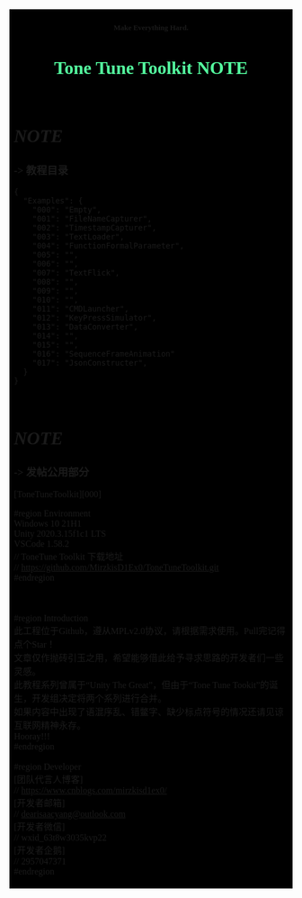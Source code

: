 <font face="Source Han Sans TC" size=2 >
<table><tr><td bgcolor=#000000>

#### <center><font size=2>Make Everything Hard.</font></center>
# <center><font color=#54FF9F size=6>**Tone Tune Toolkit NOTE**</font></center>

</br>

# *NOTE*
### -> 教程目录
    {
      "Examples": {
        "000": "Empty",
        "001": "FileNameCapturer",
        "002": "TimestampCapturer",
        "003": "TextLoader",
        "004": "FunctionFormalParameter",
        "005": "",
        "006": "",
        "007": "TextFlick",
        "008": "",
        "009": "",
        "010": "",
        "011": "CMDLauncher",
        "012": "KeyPressSimulator",
        "013": "DataConverter",
        "014": "",
        "015": "",
        "016": "SequenceFrameAnimation"
        "017": "JsonConstructer",
      }
    }

</br>

# *NOTE*
### -> 发帖公用部分
[ToneTuneToolkit][000] </br>

#region Environment </br>
Windows 10 21H1 </br>
Unity 2020.3.15f1c1 LTS </br>
VSCode 1.58.2 </br>
// ToneTune Toolkit 下载地址 </br>
// https://github.com/MirzkisD1Ex0/ToneTuneToolkit.git </br>
#endregion </br>
</br>
</br>
</br>
#region Introduction </br>
此工程位于Github，遵从MPLv2.0协议，请根据需求使用。Pull完记得点个Star！ </br>
文章仅作抛砖引玉之用，希望能够借此给予寻求思路的开发者们一些灵感。 </br>
此教程系列曾属于“Unity The Great”，但由于“Tone Tune Tookit”的诞生，开发组决定将两个系列进行合并。 </br>
如果内容中出现了语混序乱、错鳖字、缺少标点符号的情况还请见谅 </br>
互联网精神永存。 </br>
Hooray!!! </br>
#endregion </br>
</br>
#region Developer </br>
[团队代言人博客] </br>
// https://www.cnblogs.com/mirzkisd1ex0/ </br>
[开发者邮箱] </br>
// dearisaacyang@outlook.com </br>
[开发者微信] </br>
// wxid_63t8w3035kvp22 </br>
[开发者企鹅] </br>
// 2957047371 </br>
#endregion </br>

</td></tr></table>
</font>